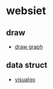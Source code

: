 # websiet

## draw
- [draw graph](https://csacademy.com/app/graph_editor/)

## data struct
- [visualgo](https://visualgo.net/zh)

